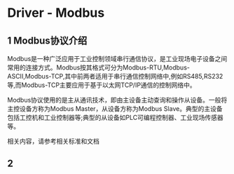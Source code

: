 Driver - Modbus
==

## 1 Modbus协议介绍

Modbus是一种广泛应用于工业控制领域串行通信协议，是工业现场电子设备之间常用的连接方式。Modbus按其格式可分为Modbus-RTU,Modbus-ASCII,Modbus-TCP,其中前两者适用于串行通信控制网络中,例如RS485,RS232等,而Modbus-TCP主要应用于基于以太网TCP/IP通信的控制网络中。

Modbus协议使用的是主从通讯技术，即由主设备主动查询和操作从设备。一般将主控设备方称为Modbus Master，从设备方称为Modbus Slave。典型的主设备包括工控机和工业控制器等;典型的从设备如PLC可编程控制器、工业现场传感器等。

相关内容，请参考相关标准和文档

## 2 
